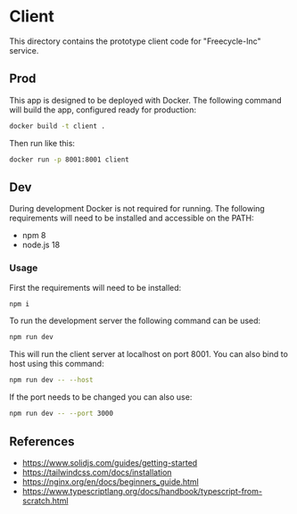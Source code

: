Client
======
This directory contains the prototype client code for "Freecycle-Inc" service.

## Prod
This app is designed to be deployed with Docker. The following command will build the app, configured ready for production:

```sh
docker build -t client .
```

Then run like this:

```sh
docker run -p 8001:8001 client
```

## Dev
During development Docker is not required for running. The following requirements will need to be installed and accessible on the PATH:

- npm 8
- node.js 18

### Usage
First the requirements will need to be installed:

```sh
npm i
```

To run the development server the following command can be used:

```sh
npm run dev
```

This will run the client server at localhost on port 8001. You can also bind to host using this command:

```sh
npm run dev -- --host
```

If the port needs to be changed you can also use:

```sh
npm run dev -- --port 3000
```

## References
- <https://www.solidjs.com/guides/getting-started>
- <https://tailwindcss.com/docs/installation>
- <https://nginx.org/en/docs/beginners_guide.html>
- <https://www.typescriptlang.org/docs/handbook/typescript-from-scratch.html>
